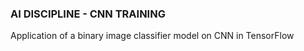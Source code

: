 ### AI DISCIPLINE - CNN TRAINING
Application of a binary image classifier model on CNN in TensorFlow
